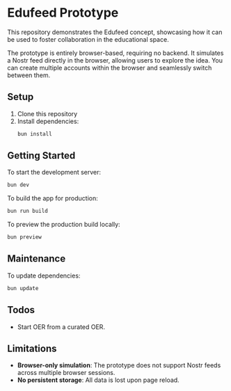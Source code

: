 # Edufeed Prototype

This repository demonstrates the Edufeed concept, showcasing how it can be used to foster collaboration in the educational space.

The prototype is entirely browser-based, requiring no backend. It simulates a Nostr feed directly in the browser, allowing users to explore the idea. You can create multiple accounts within the browser and seamlessly switch between them.

## Setup

1. Clone this repository
2. Install dependencies:
   ```bash
   bun install
   ```

## Getting Started

To start the development server:
```bash
bun dev
```

To build the app for production:
```bash
bun run build
```

To preview the production build locally:
```bash
bun preview
```

## Maintenance

To update dependencies:
```bash
bun update
```

## Todos

- Start OER from a curated OER.

## Limitations

- **Browser-only simulation**: The prototype does not support Nostr feeds across multiple browser sessions.
- **No persistent storage**: All data is lost upon page reload.
